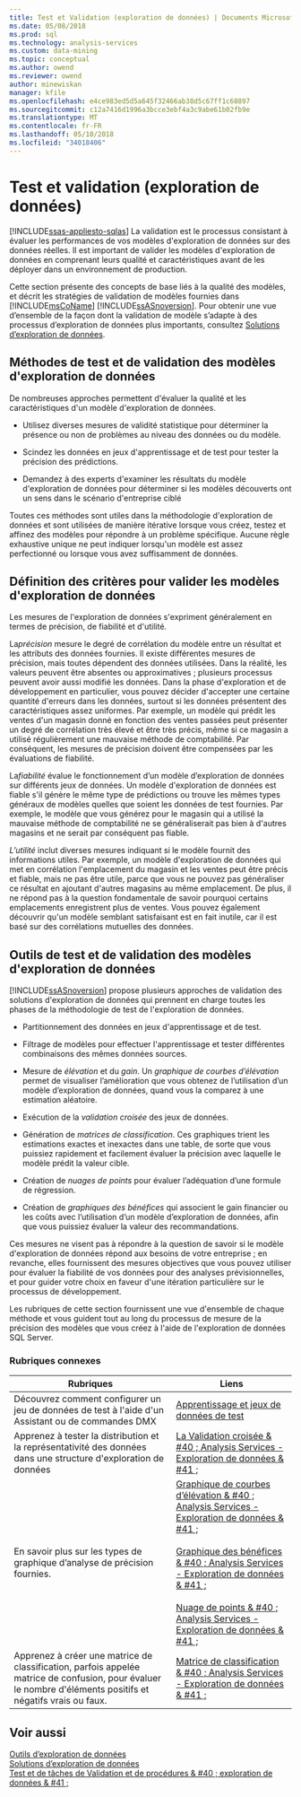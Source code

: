 ```yaml
---
title: Test et Validation (exploration de données) | Documents Microsoft
ms.date: 05/08/2018
ms.prod: sql
ms.technology: analysis-services
ms.custom: data-mining
ms.topic: conceptual
ms.author: owend
ms.reviewer: owend
author: minewiskan
manager: kfile
ms.openlocfilehash: e4ce983ed5d5a645f32466ab38d5c67ff1c68897
ms.sourcegitcommit: c12a7416d1996a3bcce3ebf4a3c9abe61b02fb9e
ms.translationtype: MT
ms.contentlocale: fr-FR
ms.lasthandoff: 05/10/2018
ms.locfileid: "34018406"
---
```

# <a name="testing-and-validation-data-mining"></a>Test et validation (exploration de données)
[!INCLUDE[ssas-appliesto-sqlas](../../includes/ssas-appliesto-sqlas.md)]
  La validation est le processus consistant à évaluer les performances de vos modèles d'exploration de données sur des données réelles. Il est important de valider les modèles d'exploration de données en comprenant leurs qualité et caractéristiques avant de les déployer dans un environnement de production.  
  
 Cette section présente des concepts de base liés à la qualité des modèles, et décrit les stratégies de validation de modèles fournies dans [!INCLUDE[msCoName](../../includes/msconame-md.md)] [!INCLUDE[ssASnoversion](../../includes/ssasnoversion-md.md)]. Pour obtenir une vue d’ensemble de la façon dont la validation de modèle s’adapte à des processus d’exploration de données plus importants, consultez [Solutions d’exploration de données](../../analysis-services/data-mining/data-mining-solutions.md).  
  
## <a name="methods-for-testing-and-validation-of-data-mining-models"></a>Méthodes de test et de validation des modèles d'exploration de données  
 De nombreuses approches permettent d'évaluer la qualité et les caractéristiques d'un modèle d'exploration de données.  
  
-   Utilisez diverses mesures de validité statistique pour déterminer la présence ou non de problèmes au niveau des données ou du modèle.  
  
-   Scindez les données en jeux d'apprentissage et de test pour tester la précision des prédictions.  
  
-   Demandez à des experts d'examiner les résultats du modèle d'exploration de données pour déterminer si les modèles découverts ont un sens dans le scénario d'entreprise ciblé  
  
 Toutes ces méthodes sont utiles dans la méthodologie d'exploration de données et sont utilisées de manière itérative lorsque vous créez, testez et affinez des modèles pour répondre à un problème spécifique. Aucune règle exhaustive unique ne peut indiquer lorsqu'un modèle est assez perfectionné ou lorsque vous avez suffisamment de données.  
  
## <a name="definition-of-criteria-for-validating-data-mining-models"></a>Définition des critères pour valider les modèles d'exploration de données  
 Les mesures de l'exploration de données s'expriment généralement en termes de précision, de fiabilité et d'utilité.  
  
 La*précision* mesure le degré de corrélation du modèle entre un résultat et les attributs des données fournies. Il existe différentes mesures de précision, mais toutes dépendent des données utilisées. Dans la réalité, les valeurs peuvent être absentes ou approximatives ; plusieurs processus peuvent avoir aussi modifié les données. Dans la phase d'exploration et de développement en particulier, vous pouvez décider d'accepter une certaine quantité d'erreurs dans les données, surtout si les données présentent des caractéristiques assez uniformes. Par exemple, un modèle qui prédit les ventes d'un magasin donné en fonction des ventes passées peut présenter un degré de corrélation très élevé et être très précis, même si ce magasin a utilisé régulièrement une mauvaise méthode de comptabilité. Par conséquent, les mesures de précision doivent être compensées par les évaluations de fiabilité.  
  
 La*fiabilité* évalue le fonctionnement d’un modèle d’exploration de données sur différents jeux de données. Un modèle d'exploration de données est fiable s'il génère le même type de prédictions ou trouve les mêmes types généraux de modèles quelles que soient les données de test fournies. Par exemple, le modèle que vous générez pour le magasin qui a utilisé la mauvaise méthode de comptabilité ne se généraliserait pas bien à d'autres magasins et ne serait par conséquent pas fiable.  
  
 *L’utilité* inclut diverses mesures indiquant si le modèle fournit des informations utiles. Par exemple, un modèle d'exploration de données qui met en corrélation l'emplacement du magasin et les ventes peut être précis et fiable, mais ne pas être utile, parce que vous ne pouvez pas généraliser ce résultat en ajoutant d'autres magasins au même emplacement. De plus, il ne répond pas à la question fondamentale de savoir pourquoi certains emplacements enregistrent plus de ventes. Vous pouvez également découvrir qu'un modèle semblant satisfaisant est en fait inutile, car il est basé sur des corrélations mutuelles des données.  
  
## <a name="tools-for-testing-and-validation-of-mining-models"></a>Outils de test et de validation des modèles d'exploration de données  
 [!INCLUDE[ssASnoversion](../../includes/ssasnoversion-md.md)] propose plusieurs approches de validation des solutions d'exploration de données qui prennent en charge toutes les phases de la méthodologie de test de l'exploration de données.  
  
-   Partitionnement des données en jeux d'apprentissage et de test.  
  
-   Filtrage de modèles pour effectuer l'apprentissage et tester différentes combinaisons des mêmes données sources.  
  
-   Mesure de *élévation* et du *gain*. Un *graphique de courbes d’élévation* permet de visualiser l’amélioration que vous obtenez de l’utilisation d’un modèle d’exploration de données, quand vous la comparez à une estimation aléatoire.  
  
-   Exécution de la *validation croisée* des jeux de données.  
  
-   Génération de *matrices de classification*. Ces graphiques trient les estimations exactes et inexactes dans une table, de sorte que vous puissiez rapidement et facilement évaluer la précision avec laquelle le modèle prédit la valeur cible.  
  
-   Création de *nuages de points* pour évaluer l’adéquation d’une formule de régression.  
  
-   Création de *graphiques des bénéfices* qui associent le gain financier ou les coûts avec l’utilisation d’un modèle d’exploration de données, afin que vous puissiez évaluer la valeur des recommandations.  
  
 Ces mesures ne visent pas à répondre à la question de savoir si le modèle d'exploration de données répond aux besoins de votre entreprise ; en revanche, elles fournissent des mesures objectives que vous pouvez utiliser pour évaluer la fiabilité de vos données pour des analyses prévisionnelles, et pour guider votre choix en faveur d'une itération particulière sur le processus de développement.  
  
 Les rubriques de cette section fournissent une vue d'ensemble de chaque méthode et vous guident tout au long du processus de mesure de la précision des modèles que vous créez à l'aide de l'exploration de données SQL Server.  
  
### <a name="related-topics"></a>Rubriques connexes  
  
|Rubriques|Liens|  
|------------|-----------|  
|Découvrez comment configurer un jeu de données de test à l'aide d'un Assistant ou de commandes DMX|[Apprentissage et jeux de données de test](../../analysis-services/data-mining/training-and-testing-data-sets.md)|  
|Apprenez à tester la distribution et la représentativité des données dans une structure d'exploration de données|[La Validation croisée & #40 ; Analysis Services - Exploration de données & #41 ;](../../analysis-services/data-mining/cross-validation-analysis-services-data-mining.md)|  
|En savoir plus sur les types de graphique d’analyse de précision fournies.|[Graphique de courbes d’élévation & #40 ; Analysis Services - Exploration de données & #41 ;](../../analysis-services/data-mining/lift-chart-analysis-services-data-mining.md)<br /><br /> [Graphique des bénéfices & #40 ; Analysis Services - Exploration de données & #41 ;](../../analysis-services/data-mining/profit-chart-analysis-services-data-mining.md)<br /><br /> [Nuage de points & #40 ; Analysis Services - Exploration de données & #41 ;](../../analysis-services/data-mining/scatter-plot-analysis-services-data-mining.md)|  
|Apprenez à créer une matrice de classification, parfois appelée matrice de confusion, pour évaluer le nombre d'éléments positifs et négatifs vrais ou faux.|[Matrice de classification & #40 ; Analysis Services - Exploration de données & #41 ;](../../analysis-services/data-mining/classification-matrix-analysis-services-data-mining.md)|  
  
## <a name="see-also"></a>Voir aussi  
 [Outils d’exploration de données](../../analysis-services/data-mining/data-mining-tools.md)   
 [Solutions d’exploration de données](../../analysis-services/data-mining/data-mining-solutions.md)   
 [Test et de tâches de Validation et de procédures & #40 ; exploration de données & #41 ;](../../analysis-services/data-mining/testing-and-validation-tasks-and-how-tos-data-mining.md)  
  
  
